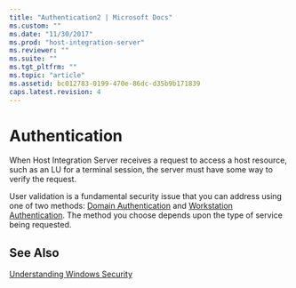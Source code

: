 ```yaml
---
title: "Authentication2 | Microsoft Docs"
ms.custom: ""
ms.date: "11/30/2017"
ms.prod: "host-integration-server"
ms.reviewer: ""
ms.suite: ""
ms.tgt_pltfrm: ""
ms.topic: "article"
ms.assetid: bc012783-0199-470e-86dc-d35b9b171839
caps.latest.revision: 4
---
```

# Authentication
When Host Integration Server receives a request to access a host resource, such as an LU for a terminal session, the server must have some way to verify the request.  
  
 User validation is a fundamental security issue that you can address using one of two methods: [Domain Authentication](../core/domain-authentication1.md) and [Workstation Authentication](../core/workstation-authentication2.md). The method you choose depends upon the type of service being requested.  
  
## See Also  
 [Understanding Windows Security](../core/understanding-windows-security2.md)
